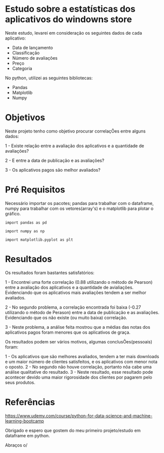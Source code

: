 # Estudo sobre a estatísticas dos aplicativos do windowns store
Neste estudo, levarei em consideração os seguintes dados de cada aplicativo:

- Data de lançamento
- Classificação
- Número de avaliações
- Preço
- Categoria 

No python, utilizei as seguintes bibliotecas:

- Pandas
- Matplotlib
- Numpy

# Objetivos
Neste projeto tenho como objetivo procurar correlaçÕes entre alguns dados:

1 - Existe relação entre a avaliação dos aplicativos e a quantidade de avaliações? 

2 - E entre a data de publicação e as avaliações?

3 - Os aplicativos pagos são melhor avaliados?

# Pré Requisitos
Necessário importar os pacotes; pandas para trabalhar com o dataframe, numpy para trabalhar com os vetores(array's) e o matplotlib para plotar o gráfico.

```
import pandas as pd

import numpy as np

import matplotlib.pyplot as plt
```
# Resultados

Os resultados foram bastantes satisfatórios:

1 - Encontrei uma forte correlação (0.88 utilizando o método de Pearson) entre a avaliação dos aplicativos e a quantidade de avialiações.
Evidenciando que os aplicativos mais avaliações tendem a ser melhor avaliados.

2 - No segundo problema, a correlação encontrada foi baixa (-0.27 utilizando o método de Perason) entre a data de publicação e as avaliações.
Evidenciando que os não existe (ou muito baixa) correlação.

3 - Neste problema, a análise feita mostrou que a médias das notas dos aplicativos pagos foram menores que os aplicativos de graça.

Os resultados podem ser vários motivos, algumas conclusÕes(pessoais) foram:

1 - Os aplicativos que são melhores avaliados, tendem a ter mais downloads e um maior número de clientes satisfeitos, e os aplicativos com menor nota o oposto.
2 - No segundo não houve correlação, portanto nõa cabe uma análise qualitative do resultado.
3 - Neste resultado, esse resultado pode acontecer devido uma maior rigorosidade dos clientes por pagarem pelo seus produtos.

# Referências 

https://www.udemy.com/course/python-for-data-science-and-machine-learning-bootcamp

Obrigado e espero que gostem do meu primeiro projeto/estudo em dataframe em python.

Abraços o/

